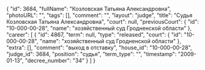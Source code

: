 {
    "id": 3684,
    "fullName": "Козловская Татьяна Александровна",
    "photoURL": "",
    "tags": [],
    "comment": "",
    "layout": "judge",
    "title": "Судья Козловская Татьяна Александровна",
    "court": null,
    "previousCourt": {
        "id": "10-000-00-28",
        "name": "хозяйственный суд Гродненской области"
    },
    "career": [
        {
            "id": 4867,
            "term": null,
            "type": "released",
            "court": {
                "id": "10-000-00-28",
                "name": "хозяйственный суд Гродненской области"
            },
            "extra": [],
            "comment": "выход в отставку",
            "house_id": "10-000-00-28",
            "judge_id": 3684,
            "position": "судья",
            "term_type": "",
            "timestamp": "2009-01-13",
            "decree_number": "34"
        }
    ]
}